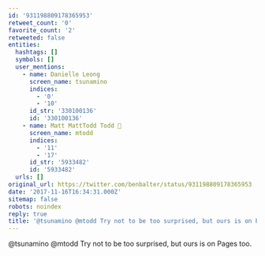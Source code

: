 ```yaml
---
id: '931198809178365953'
retweet_count: '0'
favorite_count: '2'
retweeted: false
entities:
  hashtags: []
  symbols: []
  user_mentions:
    - name: Danielle Leong
      screen_name: tsunamino
      indices:
        - '0'
        - '10'
      id_str: '330100136'
      id: '330100136'
    - name: Matt MattTodd Todd 🏴
      screen_name: mtodd
      indices:
        - '11'
        - '17'
      id_str: '5933482'
      id: '5933482'
  urls: []
original_url: https://twitter.com/benbalter/status/931198809178365953
date: '2017-11-16T16:34:31.000Z'
sitemap: false
robots: noindex
reply: true
title: '@tsunamino @mtodd Try not to be too surprised, but ours is on Pages too.'
---
```


@tsunamino @mtodd Try not to be too surprised, but ours is on Pages too.